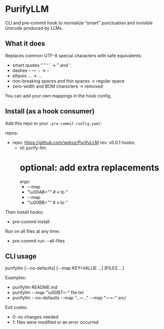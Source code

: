# PurifyLLM

CLI and pre-commit hook to normalize “smart” punctuation and invisible Unicode produced by LLMs.

## What it does

Replaces common UTF-8 special characters with safe equivalents:

- smart quotes “ ” ‘ ’ -> " and '
- dashes – — − -> -
- ellipsis … -> ...
- non-breaking spaces and thin spaces -> regular space
- zero-width and BOM characters -> removed

You can add your own mappings in the hook config.

## Install (as a hook consumer)

Add this repo to your `.pre-commit-config.yaml`:

repos:
- repo: https://github.com/wdroz/PurifyLLM
	rev: v0.0.1
	hooks:
	- id: purify-llm
		# optional: add extra replacements
		args:
		- --map
		- "\u00AB=\""   # « to "
		- --map
		- "\u00BB=\""   # » to "

Then install hooks:

- pre-commit install

Run on all files at any time:

- pre-commit run --all-files

## CLI usage

purifyllm [--no-defaults] [--map KEY=VALUE ...] [FILES ...]

Examples:

- purifyllm README.md
- purifyllm --map "\u00B7=-" file.txt
- purifyllm --no-defaults --map "…=..." --map "—=-" src/

Exit codes:

- 0: no changes needed
- 1: files were modified or an error occurred
